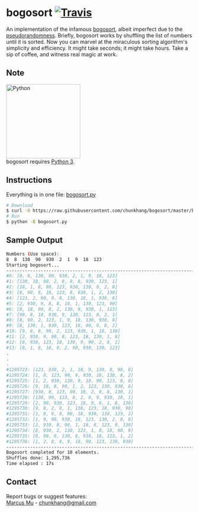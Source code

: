 # bogosort [![Travis](https://img.shields.io/travis/chunkhang/bogosort.svg)](https://travis-ci.org/chunkhang/bogosort)

An implementation of the infamous [bogosort](https://en.wikipedia.org/wiki/Bogosort), albeit imperfect due to the [pseudorandomness](https://docs.python.org/2/library/random.html#random.shuffle). Briefly, bogosort works by shuffling the list of numbers until it is sorted. Now you can marvel at the miraculous sorting algorithm's simplicity and efficiency. It might take seconds; it might take hours. Take a sip of coffee, and witness real magic at work.

## Note

<img src="https://www.python.org/static/community_logos/python-logo-master-v3-TM.png" alt="Python" width="200px"> </img>
<br/>
bogosort requires [Python 3](http://www.diveintopython3.net/installing-python.html).

## Instructions

Everything is in one file: [bogosort.py](https://raw.githubusercontent.com/chunkhang/bogosort/master/bogosort.py)

```sh
# Download
$ curl -O https://raw.githubusercontent.com/chunkhang/bogosort/master/bogosort.py
# Run
$ python -B bogosort.py
```

## Sample Output

```sh
Numbers (Use space):
8  8  130  90  930  2  1  9  18  123
Starting bogosort...
--------------------------------------------------------------------------------
#0: [8, 8, 130, 90, 930, 2, 1, 9, 18, 123]
#1: [130, 18, 90, 2, 8, 9, 8, 930, 123, 1]
#2: [18, 1, 8, 90, 123, 930, 130, 9, 2, 8]
#3: [8, 90, 9, 18, 123, 8, 930, 1, 2, 130]
#4: [123, 2, 90, 9, 8, 130, 18, 1, 930, 8]
#5: [2, 930, 9, 8, 8, 18, 1, 130, 123, 90]
#6: [8, 18, 90, 8, 2, 130, 9, 930, 1, 123]
#7: [90, 8, 18, 930, 9, 130, 123, 8, 2, 1]
#8: [8, 90, 2, 123, 1, 9, 18, 130, 930, 8]
#9: [8, 130, 1, 930, 123, 18, 90, 9, 8, 2]
#10: [9, 8, 8, 90, 2, 123, 930, 1, 18, 130]
#11: [2, 930, 9, 90, 8, 123, 18, 130, 1, 8]
#12: [8, 930, 123, 18, 130, 9, 90, 2, 8, 1]
#13: [8, 1, 8, 18, 9, 2, 90, 930, 130, 123]
. 
.
.
#1295723: [123, 930, 2, 1, 18, 9, 130, 8, 90, 8]
#1295724: [1, 8, 123, 90, 9, 930, 18, 130, 8, 2]
#1295725: [1, 2, 930, 130, 9, 18, 90, 123, 8, 8]
#1295726: [9, 18, 8, 90, 1, 2, 123, 130, 930, 8]
#1295727: [930, 8, 123, 90, 18, 2, 9, 8, 130, 1]
#1295728: [130, 90, 123, 8, 2, 8, 9, 930, 18, 1]
#1295729: [2, 90, 930, 123, 18, 9, 8, 1, 8, 130]
#1295730: [9, 8, 2, 8, 1, 130, 123, 18, 930, 90]
#1295731: [1, 8, 9, 8, 90, 18, 930, 130, 123, 2]
#1295732: [1, 9, 90, 930, 18, 123, 130, 2, 8, 8]
#1295733: [2, 930, 8, 90, 1, 18, 8, 123, 9, 130]
#1295734: [8, 930, 2, 130, 123, 1, 8, 18, 90, 9]
#1295735: [8, 90, 9, 130, 8, 930, 18, 123, 1, 2]
#1295736: [1, 2, 8, 8, 9, 18, 90, 123, 130, 930]
--------------------------------------------------------------------------------
Bogosort completed for 10 elements.
Shuffles done: 1,295,736
Time elapsed : 17s
```

## Contact

Report bugs or suggest features: <br />
[Marcus Mu](http://marcusmu.me) - chunkhang@gmail.com
